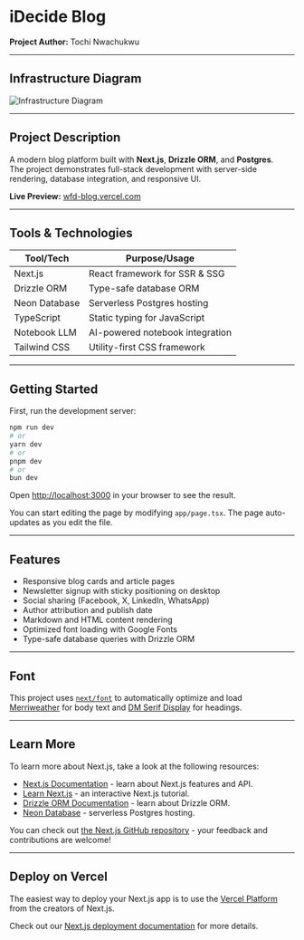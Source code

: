# iDecide Blog

**Project Author:** Tochi Nwachukwu

---

## Infrastructure Diagram

![Infrastructure Diagram](https://res.cloudinary.com/dbpoqqa9i/image/upload/fl_preserve_transparency/v1755725208/Screenshot_2025-08-20_at_10.26.28_PM_zcgxzi.jpg?_s=public-apps)

---

## Project Description

A modern blog platform built with **Next.js**, **Drizzle ORM**, and **Postgres**.  
The project demonstrates full-stack development with server-side rendering, database integration, and responsive UI.

**Live Preview:** [wfd-blog.vercel.com](https://wfd-blog.vercel.com)

---

## Tools & Technologies

| Tool/Tech         | Purpose/Usage                          |
|-------------------|----------------------------------------|
| Next.js           | React framework for SSR & SSG          |
| Drizzle ORM       | Type-safe database ORM                 |
| Neon Database     | Serverless Postgres hosting            |
| TypeScript        | Static typing for JavaScript           |
| Notebook LLM      | AI-powered notebook integration        |
| Tailwind CSS      | Utility-first CSS framework            |

---

## Getting Started

First, run the development server:

```bash
npm run dev
# or
yarn dev
# or
pnpm dev
# or
bun dev
```

Open [http://localhost:3000](http://localhost:3000) in your browser to see the result.

You can start editing the page by modifying `app/page.tsx`. The page auto-updates as you edit the file.

---

## Features

- Responsive blog cards and article pages
- Newsletter signup with sticky positioning on desktop
- Social sharing (Facebook, X, LinkedIn, WhatsApp)
- Author attribution and publish date
- Markdown and HTML content rendering
- Optimized font loading with Google Fonts
- Type-safe database queries with Drizzle ORM

---

## Font

This project uses [`next/font`](https://nextjs.org/docs/app/building-your-application/optimizing/fonts) to automatically optimize and load [Merriweather](https://fonts.google.com/specimen/Merriweather) for body text and [DM Serif Display](https://fonts.google.com/specimen/DM+Serif+Display) for headings.

---

## Learn More

To learn more about Next.js, take a look at the following resources:

- [Next.js Documentation](https://nextjs.org/docs) - learn about Next.js features and API.
- [Learn Next.js](https://nextjs.org/learn) - an interactive Next.js tutorial.
- [Drizzle ORM Documentation](https://orm.drizzle.team/docs) - learn about Drizzle ORM.
- [Neon Database](https://neon.tech/) - serverless Postgres hosting.

You can check out [the Next.js GitHub repository](https://github.com/vercel/next.js) - your feedback and contributions are welcome!

---

## Deploy on Vercel

The easiest way to deploy your Next.js app is to use the [Vercel Platform](https://vercel.com/new?utm_medium=default-template&filter=next.js&utm_source=create-next-app&utm_campaign=create-next-app-readme) from the creators of Next.js.

Check out our [Next.js deployment documentation](https://nextjs.org/docs/app/building-your-application/deploying) for more details.